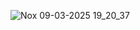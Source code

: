 ![Nox 09-03-2025 19_20_37](https://github.com/user-attachments/assets/9564d4c2-30e9-4f99-83d7-94ae1664e38b)
